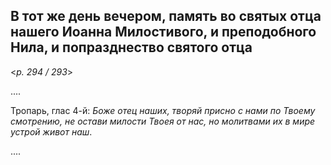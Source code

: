 
## В тот же день вечером, память во святых отца нашего Иоанна Милостивого, и преподобного Нила, и попразднество святого отца

<*p. 294 / 293*>

....

Тропарь, глас 4-й: *Боже отец наших, творяй присно с нами по Твоему смотрению, не остави милости Твоея от 
нас, но молитвами их в мире устрой живот наш*. 

....
